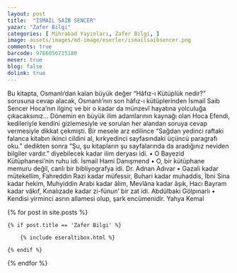 ```yaml
---
layout: post
title:  "İSMAİL SAİB SENCER"
yazar: "Zafer Bilgi"
categories: [ Mihrabad Yayınları, Zafer Bilgi, ]
image: assets/images/md-image/eserler/ismailsaibsencer.png
comments: true
barcode: 9786056725180
meser: true
blog: false
dolink: true
---
```



Bu kitapta, Osmanlı’dan kalan büyük değer “Hâfız-ı Kütüplük nedir?” sorusuna cevap alacak, Osmanlı’nın son hâfız-ı kütüplerinden İsmail Saib Sencer Hoca’nın ilginç ve bir o kadar da münzevî hayatına yolculuğa çıkacaksınız... Dönemin en büyük ilim adamlarının kaynağı olan Hoca Efendi, kedileriyle kendini gizlemesiyle ve sorulan her alandan soruya cevap vermesiyle dikkat çekmişti. Bir mesele arz edilince “Sağdan yedinci raftaki falanca kitabın ikinci cildini al, kırkyedinci sayfasındaki üçüncü paragrafı oku.” dedikten sonra “Şu, şu kitapların şu sayfalarında da aradığınız neviden bilgiler vardır.” diyebilecek kadar ilim deryası idi.
• O Bayezid Kütüphanesi’nin ruhu idi.
İsmail Hami Danışmend
• O, bir kütüphane memuru değil, canlı bir bibliyografya idi.
Dr. Adnan Adıvar
• Gazali kadar mütekellim, Fahreddin Razi kadar müfessir, Buhari kadar muhaddis, İbni Sina kadar hekim, Muhyiddin Arabi kadar âlim, Mevlâna kadar âşık, Hacı Bayram kadar vâkıf, Kınalızade kadar zi-fünun’ bir zat idi.
Abdülbaki Gölpınarlı
• Kendisi yirminci asrın allamesi olup, şark encümenidir.
Yahya Kemal



{% for post in site.posts %}

    {% if post.title == 'Zafer Bilgi' %}

        {% include eseraltibox.html %}

    {% endif %}

{% endfor %}
